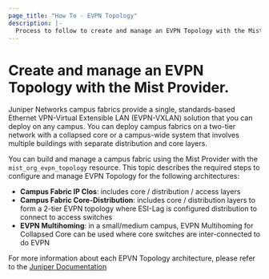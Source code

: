 ```yaml
---
page_title: "How To - EVPN Topology"
description: |-
  Process to follow to create and manage an EVPN Topology with the Mist Provider.
---
```


# Create and manage an EVPN Topology with the Mist Provider.

Juniper Networks campus fabrics provide a single, standards-based Ethernet VPN-Virtual Extensible LAN (EVPN-VXLAN) solution that you can deploy on any campus. You can deploy campus fabrics on a two-tier network with a collapsed core or a campus-wide system that involves multiple buildings with separate distribution and core layers.

You can build and manage a campus fabric using the Mist Provider with the `mist_org_evpn_topology` resource. This topic describes the required steps to configure and manage EVPN Topology for the following architectures:

* **Campus Fabric IP Clos**: includes core / distribution / access layers
* **Campus Fabric Core-Distribution**: includes core / distribution layers to form a 2-tier EVPN topology where ESI-Lag is configured distribution to connect to access switches
* **EVPN Multihoming**: in a small/medium campus, EVPN Multihoming for Collapsed Core can be used where core switches are inter-connected to do EVPN

For more information about each EPVN Topology architecture, please refer to the [Juniper Documentation](https://www.juniper.net/documentation/us/en/software/mist/mist-wired/topics/concept/choose-campus-fabric-topology.html)

